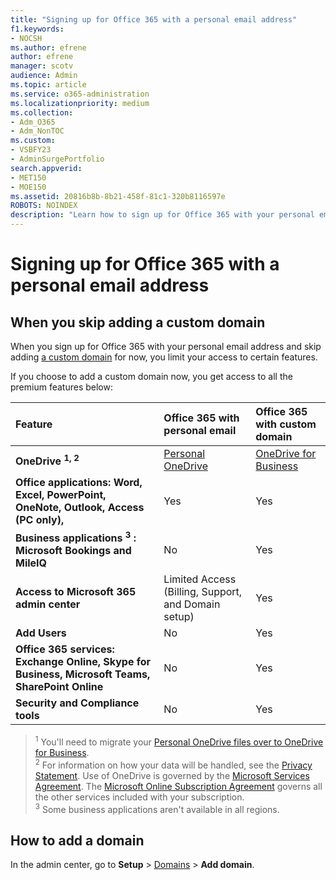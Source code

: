 ```yaml
---
title: "Signing up for Office 365 with a personal email address"
f1.keywords:
- NOCSH
ms.author: efrene
author: efrene
manager: scotv
audience: Admin
ms.topic: article
ms.service: o365-administration
ms.localizationpriority: medium
ms.collection:
- Adm_O365
- Adm_NonTOC
ms.custom: 
- VSBFY23
- AdminSurgePortfolio
search.appverid:
- MET150
- MOE150
ms.assetid: 20816b8b-8b21-458f-81c1-320b8116597e
ROBOTS: NOINDEX
description: "Learn how to sign up for Office 365 with your personal email address, if you don't prefer to add a custom domain. "
---
```


# Signing up for Office 365 with a personal email address

## When you skip adding a custom domain


When you sign up for Office 365 with your personal email address and skip adding [a custom domain](../get-help-with-domains/what-is-a-domain.md) for now, you limit your access to certain features.

If you choose to add a custom domain now, you get access to all the premium features below:

|**Feature**|**Office 365 with personal email**|**Office 365 with custom domain**|
|:-----|:-----|:-----|
|**OneDrive <sup>1, 2</sup>**| [Personal OneDrive](https://onedrive.live.com/about/plans/)| [OneDrive for Business](https://onedrive.live.com/about/en-us/business/) |
|**Office applications: Word, Excel, PowerPoint, OneNote, Outlook, Access (PC only),**| Yes | Yes
|**Business applications <sup>3</sup> : Microsoft Bookings and MileIQ**| No | Yes
|**Access to Microsoft 365 admin center**| Limited Access (Billing, Support, and Domain setup) | Yes
|**Add Users**| No | Yes
|**Office 365 services: Exchange Online, Skype for Business, Microsoft Teams, SharePoint Online**| No | Yes
|**Security and Compliance tools**| No | Yes

> <sup>1</sup>  You'll need to migrate your [Personal OneDrive files over to OneDrive for Business](move-email-and-data-to-office-365-business-premium.md).<br/>
> <sup>2</sup> For information on how your data will be handled, see the [Privacy Statement](https://g.microsoftonline.com/0BX20en/138). Use of OneDrive is governed by the [Microsoft Services Agreement](https://signup.live.com/signup?ru=https://login.live.com/oauth20_authorize.srf?lc%3d1033%26response_type%3dcode%26client_id%3d51483342-085c-4d86-bf88-cf50c7252078%26scope%3dopenid%2bprofile%2bemail%2boffline_access%26response_mode%3dform_post%26redirect_uri%3dhttps://login.microsoftonline.com/common/federation/oauth2%26state%3drQIIAXWRO2_TUACFc_NSUyGoEBKVEFIHJCSQk-vrR-JIHdLWSdPGaR426TVDZCeO7TjX17Ld5rGzd47EwgLqyFLED2DolBFVMIOYEBMjaXeWM5zvDEfnvEixebb8jOd4wSiaEiMZIsfwEgsZg0ciwwmcyCHIDgXIhQ83t64-PP_-ZvtGvnr04-uX8yedJcj1J-65lR9QcgkeO3EcROVCYTqd5ulo5A7uQOETACsAfgKwTGYsn9G6l8lI5EReYIWSCDmuJIhIKuYxkae6OiT6WIkx6nhNF0K80McN1eYVtR0rB56goKqD1YqgE5lde3wTVb071pOh3oWwSapuo3fkKKS-9vAcIwzx2JlgtT67ST44qZzFDroVGroL608yN6Ih6Qc0ipep9-AksPz6cJ_6vjWI87cxy4_dgRG71G-FNLDC2LWiXbOrtHuKZ7W0_nlgtvwOPZYJU-_7HsIYmWhPY2XSOz2WGh27PzY0ElRHbXgoOqo-N0Rq8KpNTbuzPy_CU1k7VJslRgtmc143vS6vwBrlup0SrYa-ViPzOdNTJHl_OGAachhVhnsz9WMqu56VUP86dX9dyneHO0FIR-7EWqXBr_Q9mCpvbGxuJbYTO4m_afAus36u-1qsZVblo7ffELCfgsR1pkCw8yps8Mh7SaJJaTGxXQU6MB7jakM_iyYHLQVJbRya07a9K5XZiyy4yGZ_ZxOfc_87-h81%26estsfed%3d1%26uaid%3ddd27a8b7188545dab714e7d8c6761b52%26lw%3d1%26fl%3deasi2%26mkt%3den-US&amp;mkt=EN-US&amp;uiflavor=web&amp;lw=1&amp;fl=easi2&amp;client_id=51483342-085c-4d86-bf88-cf50c7252078&amp;uaid=dd27a8b7188545dab714e7d8c6761b52&amp;lic=1). The [Microsoft Online Subscription Agreement](https://admin.microsoft.com/Commerce/Mosa.aspx?cc2=US&amp;cl=en&amp;cc=en-US&amp;gcc=False) governs all the other services included with your subscription.<br/>
> <sup>3</sup> Some business applications aren't available in all regions.<br/>

## How to add a domain

In the admin center, go to **Setup** > <a href="https://go.microsoft.com/fwlink/p/?linkid=834818" target="_blank">Domains</a> > **Add domain**.



